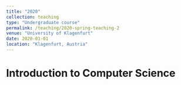 ```yaml
---
title: "2020"
collection: teaching
type: "Undergraduate course"
permalink: /teaching/2020-spring-teaching-2
venue: "University of Klagenfurt"
date: 2020-01-01
location: "Klagenfurt, Austria"
---
```




Introduction to Computer Science
======
